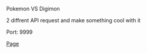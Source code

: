 Pokemon VS Digimon

2 diffrent API request and make something cool with it

Port: 9999

[Page](https://larsnihlmark.github.io/PokemonVsDigimon-API-request/)